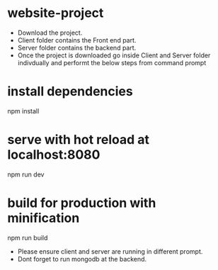 # website-project
* Download the project.
* Client folder contains the Front end part.
* Server folder contains the backend part.
* Once the project is downloaded go inside Client and Server folder indivdually and performt the below steps from command prompt
# install dependencies
npm install

# serve with hot reload at localhost:8080
npm run dev

# build for production with minification
npm run build

* Please ensure client and server are running in different prompt.
* Dont forget to run mongodb at the backend.
